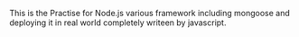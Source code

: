 This is the Practise for Node.js various framework including mongoose and deploying it in real world completely writeen by  javascript.